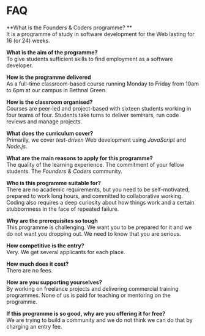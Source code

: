 # FAQ

**What is the Founders & Coders programme? **    
It is a programme of study in software development for the Web lasting for 16 (or 24) weeks.

**What is the aim of the programme?**    
To give students sufficient skills to find employment as a software developer.

**How is the programme delivered**    
As a full-time classroom-based course running Monday to Friday from 10am to 6pm at our campus in Bethnal Green.

**How is the classroom organised?**     
Courses are peer-led and project-based with sixteen students working in four teams of four. Students take turns to deliver seminars, run code reviews and manage projects.

**What does the curriculum cover?**    
Primarily, we cover *test-driven* Web development using *JavaScript* and *Node.js*.

**What are the main reasons to apply for this programme?**     
The quality of the learning experience. The commitment of your fellow students. The *Founders & Coders* community.

**Who is this programme suitable for?**    
There are no academic requirements, but you need to be self-motivated, prepared to work long hours, and committed to collaborative working. Coding also requires a deep curiosity about how things work and a certain stubbornness in the face of repeated failure.

**Why are the prerequisites so tough**    
This programme is challenging. We want you to be prepared for it and we do not want you dropping out. We need to know that you are serious.


**How competitive is the entry?**    
Very. We get several applicants for each place.

**How much does it cost?**     
There are no fees.

**How are you supporting yourselves?**    
By working on freelance projects and delivering commercial training programmes. None of us is paid for teaching or mentoring on the programme.

**If this programme is so good, why are you offering it for free?**    
We are trying to build a community and we do not think we can do that by charging an entry fee.




